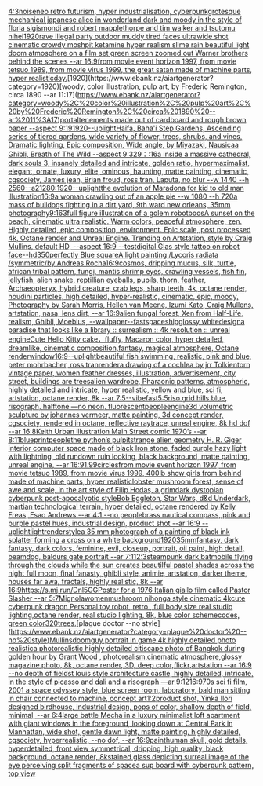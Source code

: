 [4:3](https://www.ebank.nz/aiartgenerator?category=4%3A3)[noise](https://www.ebank.nz/aiartgenerator?category=noise)[neo retro futurism, hyper industrialisation, cyberpunk](https://www.ebank.nz/aiartgenerator?category=neo%20retro%20futurism%2C%20hyper%20industrialisation%2C%20cyberpunk)[grotesque mechanical japanese alice in wonderland dark and moody in the style of floria sigismondi and robert mapplethorpe and tim walker and tsutomu nihei](https://www.ebank.nz/aiartgenerator?category=grotesque%20mechanical%20japanese%20alice%20in%20wonderland%20dark%20and%20moody%20in%20the%20style%20of%20floria%20sigismondi%20and%20robert%20mapplethorpe%20and%20tim%20walker%20and%20tsutomu%20nihei)[1920](https://www.ebank.nz/aiartgenerator?category=1920)[rave illegal party outdoor muddy tired faces ultrawide shot cinematic crowdy moshpit ketamine hyper realism slime rain beautiful light doom atmosphere on a film set green screen zoomed out Warner brothers behind the scenes --ar 16:9](https://www.ebank.nz/aiartgenerator?category=rave%20illegal%20party%20outdoor%20muddy%20tired%20faces%20ultrawide%20shot%20cinematic%20crowdy%20moshpit%20ketamine%20hyper%20realism%20slime%20rain%20beautiful%20light%20doom%20atmosphere%20on%20a%20film%20set%20green%20screen%20zoomed%20out%20Warner%20brothers%20behind%20the%20scenes%20--ar%2016%3A9)[from movie event horizon 1997, from movie tetsuo 1989, from movie virus 1999, the great satan made of machine parts, hyper realistic](https://www.ebank.nz/aiartgenerator?category=from%20movie%20event%20horizon%201997%2C%20from%20movie%20tetsuo%201989%2C%20from%20movie%20virus%201999%2C%20the%20great%20satan%20made%20of%20machine%20parts%2C%20hyper%20realistic)[day.](https://www.ebank.nz/aiartgenerator?category=day.)[1920](https://www.ebank.nz/aiartgenerator?category=1920)[woody, color illustration, pulp art, by Frederic Remington, circa 1890 --ar 11:17](https://www.ebank.nz/aiartgenerator?category=woody%2C%20color%20illustration%2C%20pulp%20art%2C%20by%20Frederic%20Remington%2C%20circa%201890%20--ar%2011%3A17)[portal](https://www.ebank.nz/aiartgenerator?category=portal)[tenements made out of cardboard and rough brown paper --aspect 9:19](https://www.ebank.nz/aiartgenerator?category=tenements%20made%20out%20of%20cardboard%20and%20rough%20brown%20paper%20--aspect%209%3A19)[1920](https://www.ebank.nz/aiartgenerator?category=1920)[--uplight](https://www.ebank.nz/aiartgenerator?category=--uplight)[Haifa, Baha'i Step Gardens, Ascending series of tiered gardens, wide variety of flower, trees, shrubs, and vines, Dramatic lighting, Epic composition, Wide angle, by Miyazaki, Nausicaa Ghibli, Breath of The Wild --aspect 9:32](https://www.ebank.nz/aiartgenerator?category=Haifa%2C%20Baha%27i%20Step%20Gardens%2C%20Ascending%20series%20of%20tiered%20gardens%2C%20wide%20variety%20of%20flower%2C%20trees%2C%20shrubs%2C%20and%20vines%2C%20Dramatic%20lighting%2C%20Epic%20composition%2C%20Wide%20angle%2C%20by%20Miyazaki%2C%20Nausicaa%20Ghibli%2C%20Breath%20of%20The%20Wild%20--aspect%209%3A32)[9：:16](https://www.ebank.nz/aiartgenerator?category=9%EF%BC%9A%3A16)[a inside a massive cathedral, dark souls 3, insanely detailed and intricate, golden ratio, hypermaximalist, elegant, ornate, luxury, elite, ominous, haunting, matte painting, cinematic, cgsociety, James jean, Brian froud, ross tran, Laputa, no blur --w 1440  --h 2560](https://www.ebank.nz/aiartgenerator?category=a%20inside%20a%20massive%20cathedral%2C%20dark%20souls%203%2C%20insanely%20detailed%20and%20intricate%2C%20golden%20ratio%2C%20hypermaximalist%2C%20elegant%2C%20ornate%2C%20luxury%2C%20elite%2C%20ominous%2C%20haunting%2C%20matte%20painting%2C%20cinematic%2C%20cgsociety%2C%20James%20jean%2C%20Brian%20froud%2C%20ross%20tran%2C%20Laputa%2C%20no%20blur%20--w%201440%20%20--h%202560)[--a2](https://www.ebank.nz/aiartgenerator?category=--a2)[1280:1920](https://www.ebank.nz/aiartgenerator?category=1280%3A1920)[--uplight](https://www.ebank.nz/aiartgenerator?category=--uplight)[the evolution of Maradona for kid to old man illustration](https://www.ebank.nz/aiartgenerator?category=the%20evolution%20of%20Maradona%20for%20kid%20to%20old%20man%20illustration)[16:9](https://www.ebank.nz/aiartgenerator?category=16%3A9)[a woman crawling out of an apple pie --w 1080 --h 720](https://www.ebank.nz/aiartgenerator?category=a%20woman%20crawling%20out%20of%20an%20apple%20pie%20--w%201080%20--h%20720)[a mass of bulldogs fighting in a dirt yard, 9th ward new orleans, 35mm photography](https://www.ebank.nz/aiartgenerator?category=a%20mass%20of%20bulldogs%20fighting%20in%20a%20dirt%20yard%2C%209th%20ward%20new%20orleans%2C%2035mm%20photography)[9:16](https://www.ebank.nz/aiartgenerator?category=9%3A16)[3](https://www.ebank.nz/aiartgenerator?category=3)[full figure illustration of a golem robot](https://www.ebank.nz/aiartgenerator?category=full%20figure%20illustration%20of%20a%20golem%20robot)[boos](https://www.ebank.nz/aiartgenerator?category=boos)[A sunset on the beach, cinematic ultra realistic. Warm colors, peaceful atmosphere, zen. Highly detailed, epic composition, environment. Epic scale, post processed 4k, Octane render and Unreal Engine. Trending on Artstation, style by Craig Mullins, default HD, --aspect 16:9 --test](https://www.ebank.nz/aiartgenerator?category=A%20sunset%20on%20the%20beach%2C%20cinematic%20ultra%20realistic.%20Warm%20colors%2C%20peaceful%20atmosphere%2C%20zen.%20Highly%20detailed%2C%20epic%20composition%2C%20environment.%20Epic%20scale%2C%20post%20processed%204k%2C%20Octane%20render%20and%20Unreal%20Engine.%20Trending%20on%20Artstation%2C%20style%20by%20Craig%20Mullins%2C%20default%20HD%2C%20--aspect%2016%3A9%20--test)[digital Glas style tattoo on robot face](https://www.ebank.nz/aiartgenerator?category=digital%20Glas%20style%20tattoo%20on%20robot%20face)[--hd](https://www.ebank.nz/aiartgenerator?category=--hd)[350](https://www.ebank.nz/aiartgenerator?category=350)[perfectly Blue square](https://www.ebank.nz/aiartgenerator?category=perfectly%20Blue%20square)[A light painting /Lycoris radiata /symmetric/by Andreas Rocha](https://www.ebank.nz/aiartgenerator?category=A%20light%20painting%20/Lycoris%20radiata%20/symmetric/by%20Andreas%20Rocha)[16:9](https://www.ebank.nz/aiartgenerator?category=16%3A9)[cosmos, dripping mucus, silk, turtle, african tribal pattern, fungi, mantis shrimp eyes, crawling vessels, fish fin, jellyfish, alien snake, reptillian eyeballs, pupils, thorn, feather, Archaeopteryx, hybrid creature, crab legs, sharp teeth, 4k, octane render, houdini particles, high detailed, hyper-realistic, cinematic, epic, moody, Photography by Sarah Morris, Hellen van Meene, Izumi Kato, Craig Mullens, artstation, nasa, lens dirt, --ar 16:9](https://www.ebank.nz/aiartgenerator?category=cosmos%2C%20dripping%20mucus%2C%20silk%2C%20turtle%2C%20african%20tribal%20pattern%2C%20fungi%2C%20mantis%20shrimp%20eyes%2C%20crawling%20vessels%2C%20fish%20fin%2C%20jellyfish%2C%20alien%20snake%2C%20reptillian%20eyeballs%2C%20pupils%2C%20thorn%2C%20feather%2C%20Archaeopteryx%2C%20hybrid%20creature%2C%20crab%20legs%2C%20sharp%20teeth%2C%204k%2C%20octane%20render%2C%20houdini%20particles%2C%20high%20detailed%2C%20hyper-realistic%2C%20cinematic%2C%20epic%2C%20moody%2C%20Photography%20by%20Sarah%20Morris%2C%20Hellen%20van%20Meene%2C%20Izumi%20Kato%2C%20Craig%20Mullens%2C%20artstation%2C%20nasa%2C%20lens%20dirt%2C%20--ar%2016%3A9)[alien fungal forest, Xen from Half-Life, realism, Ghibli, Moebius, --wallpaper](https://www.ebank.nz/aiartgenerator?category=alien%20fungal%20forest%2C%20Xen%20from%20Half-Life%2C%20realism%2C%20Ghibli%2C%20Moebius%2C%20--wallpaper)[--fast](https://www.ebank.nz/aiartgenerator?category=--fast)[spaceship](https://www.ebank.nz/aiartgenerator?category=spaceship)[glossy white](https://www.ebank.nz/aiartgenerator?category=glossy%20white)[design](https://www.ebank.nz/aiartgenerator?category=design)[a paradise that looks like a library :: surrealism :: 4k resolution :: unreal engine](https://www.ebank.nz/aiartgenerator?category=a%20paradise%20that%20looks%20like%20a%20library%20%3A%3A%20surrealism%20%3A%3A%204k%20resolution%20%3A%3A%20unreal%20engine)[Cute Hello Kitty cake，fluffy, Macaron color, hyper detailed, dreamlike, cinematic composition,fantasy, magical atmosphere,  Octane render](https://www.ebank.nz/aiartgenerator?category=Cute%20Hello%20Kitty%20cake%EF%BC%8Cfluffy%2C%20Macaron%20color%2C%20hyper%20detailed%2C%20dreamlike%2C%20cinematic%20composition%2Cfantasy%2C%20magical%20atmosphere%2C%20%20Octane%20render)[window](https://www.ebank.nz/aiartgenerator?category=window)[16:9](https://www.ebank.nz/aiartgenerator?category=16%3A9)[--uplight](https://www.ebank.nz/aiartgenerator?category=--uplight)[beautiful fish swimming, realistic, pink and blue, peter mohrbacher, ross tran](https://www.ebank.nz/aiartgenerator?category=beautiful%20fish%20swimming%2C%20realistic%2C%20pink%20and%20blue%2C%20peter%20mohrbacher%2C%20ross%20tran)[render](https://www.ebank.nz/aiartgenerator?category=render)[a drawing of a cochlea by jrr Tolkien](https://www.ebank.nz/aiartgenerator?category=a%20drawing%20of%20a%20cochlea%20by%20jrr%20Tolkien)[torn vintage paper, women feather dresses, illustration, advertisement, city street, buildings are trees](https://www.ebank.nz/aiartgenerator?category=torn%20vintage%20paper%2C%20women%20feather%20dresses%2C%20illustration%2C%20advertisement%2C%20city%20street%2C%20buildings%20are%20trees)[alien wardrobe, Pharaonic patterns, atmospheric, highly detailed and intricate, hyper realistic, yellow and blue, sci fi, artstation, octane render, 8k --ar 7:5](https://www.ebank.nz/aiartgenerator?category=alien%20wardrobe%2C%20Pharaonic%20patterns%2C%20atmospheric%2C%20highly%20detailed%20and%20intricate%2C%20hyper%20realistic%2C%20yellow%20and%20blue%2C%20sci%20fi%2C%20artstation%2C%20octane%20render%2C%208k%20--ar%207%3A5)[--vibefast](https://www.ebank.nz/aiartgenerator?category=--vibefast)[5:5](https://www.ebank.nz/aiartgenerator?category=5%3A5)[riso grid hills blue, risograph, halftone —no neon, fluorescent](https://www.ebank.nz/aiartgenerator?category=riso%20grid%20hills%20blue%2C%20risograph%2C%20halftone%20%E2%80%94no%20neon%2C%20fluorescent)[people](https://www.ebank.nz/aiartgenerator?category=people)[engine](https://www.ebank.nz/aiartgenerator?category=engine)[3d volumetric sculpture by johannes vermeer, matte painting, 3d concept render, cgsociety, rendered in octane, reflective raytrace, unreal engine, 8k hd dof --ar 16:8](https://www.ebank.nz/aiartgenerator?category=3d%20volumetric%20sculpture%20by%20johannes%20vermeer%2C%20matte%20painting%2C%203d%20concept%20render%2C%20cgsociety%2C%20rendered%20in%20octane%2C%20reflective%20raytrace%2C%20unreal%20engine%2C%208k%20hd%20dof%20--ar%2016%3A8)[Keith Urban illustration Main Street comic 1970’s --ar 8:11](https://www.ebank.nz/aiartgenerator?category=Keith%20Urban%20illustration%20Main%20Street%20comic%201970%E2%80%99s%20--ar%208%3A11)[blueprint](https://www.ebank.nz/aiartgenerator?category=blueprint)[people](https://www.ebank.nz/aiartgenerator?category=people)[the python’s pulpit](https://www.ebank.nz/aiartgenerator?category=the%20python%E2%80%99s%20pulpit)[strange alien geometry H. R. Giger interior computer space made of black Iron stone, faded purple hazy light with lightning, old rundown ruin looking, black background, matte painting, unreal engine, --ar 16:9](https://www.ebank.nz/aiartgenerator?category=strange%20alien%20geometry%20H.%20R.%20Giger%20interior%20computer%20space%20made%20of%20black%20Iron%20stone%2C%20faded%20purple%20hazy%20light%20with%20lightning%2C%20old%20rundown%20ruin%20looking%2C%20black%20background%2C%20matte%20painting%2C%20unreal%20engine%2C%20--ar%2016%3A9)[1.99](https://www.ebank.nz/aiartgenerator?category=1.99)[circles](https://www.ebank.nz/aiartgenerator?category=circles)[from movie event horizon 1997, from movie tetsuo 1989, from movie virus 1999, 400lb show girls from behind made of machine parts, hyper realistic](https://www.ebank.nz/aiartgenerator?category=from%20movie%20event%20horizon%201997%2C%20from%20movie%20tetsuo%201989%2C%20from%20movie%20virus%201999%2C%20400lb%20show%20girls%20from%20behind%20made%20of%20machine%20parts%2C%20hyper%20realistic)[lobster mushroom forest, sense of awe and scale, in the art style of Filip Hodas, a grimdark dystopian cyberpunk post-apocalyptic style](https://www.ebank.nz/aiartgenerator?category=lobster%20mushroom%20forest%2C%20sense%20of%20awe%20and%20scale%2C%20in%20the%20art%20style%20of%20Filip%20Hodas%2C%20a%20grimdark%20dystopian%20cyberpunk%20post-apocalyptic%20style)[Bob Eggleton, Star Wars, d&d Underdark, martian technological terrain, hyper detailed, octane rendered by Kelly Freas, Esao Andrews --ar 4:1 --no people](https://www.ebank.nz/aiartgenerator?category=Bob%20Eggleton%2C%20Star%20Wars%2C%20d%26d%20Underdark%2C%20martian%20technological%20terrain%2C%20hyper%20detailed%2C%20octane%20rendered%20by%20Kelly%20Freas%2C%20Esao%20Andrews%20--ar%204%3A1%20--no%20people)[brass nautical compass, pink and purple pastel hues, industrial design, product shot --ar 16:9 --uplight](https://www.ebank.nz/aiartgenerator?category=brass%20nautical%20compass%2C%20pink%20and%20purple%20pastel%20hues%2C%20industrial%20design%2C%20product%20shot%20--ar%2016%3A9%20--uplight)[light](https://www.ebank.nz/aiartgenerator?category=light)[render](https://www.ebank.nz/aiartgenerator?category=render)[style](https://www.ebank.nz/aiartgenerator?category=style)[a 35 mm photograph of a painting of black ink splatter forming a cross on a white background](https://www.ebank.nz/aiartgenerator?category=a%2035%20mm%20photograph%20of%20a%20painting%20of%20black%20ink%20splatter%20forming%20a%20cross%20on%20a%20white%20background)[1920](https://www.ebank.nz/aiartgenerator?category=1920)[35mm](https://www.ebank.nz/aiartgenerator?category=35mm)[fantasy, dark fantasy, dark colors, feminine,  evil, closeup, portrait, oil paint, high detail, beamdog, baldurs gate portrait --ar 7:11](https://www.ebank.nz/aiartgenerator?category=fantasy%2C%20dark%20fantasy%2C%20dark%20colors%2C%20feminine%2C%20%20evil%2C%20closeup%2C%20portrait%2C%20oil%20paint%2C%20high%20detail%2C%20beamdog%2C%20baldurs%20gate%20portrait%20--ar%207%3A11)[2:3](https://www.ebank.nz/aiartgenerator?category=2%3A3)[steampunk dark batmobile flying through the clouds while the sun creates beautilful pastel shades across the night full moon, final fanasty, ghibli style, animie, artstation, darker theme, houses far awa, fractals, highly realistic, 8k --ar 16:9](https://www.ebank.nz/aiartgenerator?category=steampunk%20dark%20batmobile%20flying%20through%20the%20clouds%20while%20the%20sun%20creates%20beautilful%20pastel%20shades%20across%20the%20night%20full%20moon%2C%20final%20fanasty%2C%20ghibli%20style%2C%20animie%2C%20artstation%2C%20darker%20theme%2C%20houses%20far%20awa%2C%20fractals%2C%20highly%20realistic%2C%208k%20--ar%2016%3A9)[<https://s.mj.run/Dnl5GG>](https://www.ebank.nz/aiartgenerator?category=%3Chttps%3A//s.mj.run/Dnl5GG%3E)[Poster for a 1976 Italian giallo film called Pastor Slasher --ar 5:7](https://www.ebank.nz/aiartgenerator?category=Poster%20for%20a%201976%20Italian%20giallo%20film%20called%20Pastor%20Slasher%20--ar%205%3A7)[Mignola](https://www.ebank.nz/aiartgenerator?category=Mignola)[women](https://www.ebank.nz/aiartgenerator?category=women)[mushroom nihonga style cinematic  4k](https://www.ebank.nz/aiartgenerator?category=mushroom%20nihonga%20style%20cinematic%20%204k)[cute cyberpunk dragon Personal toy robot ,retro , full body size real studio lighting,octane render, real studio lighting, 8k, blue color scheme](https://www.ebank.nz/aiartgenerator?category=cute%20cyberpunk%20dragon%20Personal%20toy%20robot%20%2Cretro%20%2C%20full%20body%20size%20real%20studio%20lighting%2Coctane%20render%2C%20real%20studio%20lighting%2C%208k%2C%20blue%20color%20scheme)[codes, green color](https://www.ebank.nz/aiartgenerator?category=codes%2C%20green%20color)[320](https://www.ebank.nz/aiartgenerator?category=320)[trees.](https://www.ebank.nz/aiartgenerator?category=trees.)[plague doctor --no style](https://www.ebank.nz/aiartgenerator?category=plague%20doctor%20--no%20style)[Mullins](https://www.ebank.nz/aiartgenerator?category=Mullins)[doomguy portrait in game 4k highly detailed photo realistic](https://www.ebank.nz/aiartgenerator?category=doomguy%20portrait%20in%20game%204k%20highly%20detailed%20photo%20realistic)[a photorealistic highly detailed citiscape photo of Bangkok during golden hour by Grant Wood , photorealism,cinematic atmosphere,glossy magazine photo, 8k, octane render, 3D, deep color,flickr,artstation --ar 16:9 --no depth of field](https://www.ebank.nz/aiartgenerator?category=a%20photorealistic%20highly%20detailed%20citiscape%20photo%20of%20Bangkok%20during%20golden%20hour%20by%20Grant%20Wood%20%2C%20photorealism%2Ccinematic%20atmosphere%2Cglossy%20magazine%20photo%2C%208k%2C%20octane%20render%2C%203D%2C%20deep%20color%2Cflickr%2Cartstation%20--ar%2016%3A9%20--no%20depth%20of%20field)[st louis style architecture castle, highly detailed, intricate, in the style of picasso and dali and a risograph —ar 9:12](https://www.ebank.nz/aiartgenerator?category=st%20louis%20style%20architecture%20castle%2C%20highly%20detailed%2C%20intricate%2C%20in%20the%20style%20of%20picasso%20and%20dali%20and%20a%20risograph%20%E2%80%94ar%209%3A12)[16:9](https://www.ebank.nz/aiartgenerator?category=16%3A9)[70s sci fi film, 2001 a space odyssey style, blue screen room, laboratory, bald man sitting in chair connected to machine, concept art](https://www.ebank.nz/aiartgenerator?category=70s%20sci%20fi%20film%2C%202001%20a%20space%20odyssey%20style%2C%20blue%20screen%20room%2C%20laboratory%2C%20bald%20man%20sitting%20in%20chair%20connected%20to%20machine%2C%20concept%20art)[1:2](https://www.ebank.nz/aiartgenerator?category=1%3A2)[product shot, Yinka Ilori designed birdhouse, industrial design, pops of color, shallow depth of field, minimal, --ar 6:4](https://www.ebank.nz/aiartgenerator?category=product%20shot%2C%20Yinka%20Ilori%20designed%20birdhouse%2C%20industrial%20design%2C%20pops%20of%20color%2C%20shallow%20depth%20of%20field%2C%20minimal%2C%20--ar%206%3A4)[large battle Mecha in a luxury minimalist loft apartment with giant windows in the foreground, looking down at Central Park in Manhattan, wide shot, gentle dawn light, matte painting, highly detailed, cgsociety, hyperrealistic, --no dof, --ar 16:9](https://www.ebank.nz/aiartgenerator?category=large%20battle%20Mecha%20in%20a%20luxury%20minimalist%20loft%20apartment%20with%20giant%20windows%20in%20the%20foreground%2C%20looking%20down%20at%20Central%20Park%20in%20Manhattan%2C%20wide%20shot%2C%20gentle%20dawn%20light%2C%20matte%20painting%2C%20highly%20detailed%2C%20cgsociety%2C%20hyperrealistic%2C%20--no%20dof%2C%20--ar%2016%3A9)[paint](https://www.ebank.nz/aiartgenerator?category=paint)[human skull, gold details, hyperdetailed, front view symmetrical, dripping, high quality, black background, octane render, 8k](https://www.ebank.nz/aiartgenerator?category=human%20skull%2C%20gold%20details%2C%20hyperdetailed%2C%20front%20view%20symmetrical%2C%20dripping%2C%20high%20quality%2C%20black%20background%2C%20octane%20render%2C%208k)[stained glass depicting surreal image of the eye perceiving split fragments of space](https://www.ebank.nz/aiartgenerator?category=stained%20glass%20depicting%20surreal%20image%20of%20the%20eye%20perceiving%20split%20fragments%20of%20space)[a sup board with cyberpunk pattern, top view](https://www.ebank.nz/aiartgenerator?category=a%20sup%20board%20with%20cyberpunk%20pattern%2C%20top%20view)